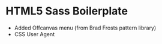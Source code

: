 HTML5 Sass Boilerplate
======================

- Added Offcanvas menu (from Brad Frosts pattern library)
- CSS User Agent
